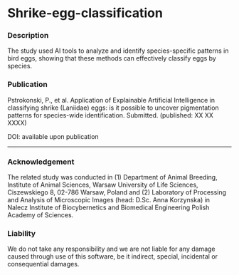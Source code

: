 # Shrike-egg-classification

### Description
The study used AI tools to analyze and identify species-specific patterns in bird eggs, showing that these methods can effectively classify eggs by species.

### Publication
Pstrokonski, P., et al. Application of Explainable Artificial Intelligence in classifying shrike (Laniidae) eggs: is it possible to uncover pigmentation patterns for species-wide identification. Submitted. (published: XX XX XXXX)

DOI: available upon publication

****
### Acknowledgement
The related study was conducted in (1) Department of Animal Breeding, Institute of Animal Sciences, Warsaw University of Life Sciences, Ciszewskiego 8, 02-786 Warsaw, Poland
and (2) Laboratory of Processing and Analysis of Microscopic Images (head: D.Sc. Anna Korzynska) in Nalecz Institute of Biocybernetics and Biomedical Engineering Polish Academy of Sciences.

### Liability
We do not take any responsibility and we are not liable for any damage caused through use of this software, be it indirect, special, incidental or consequential damages.
